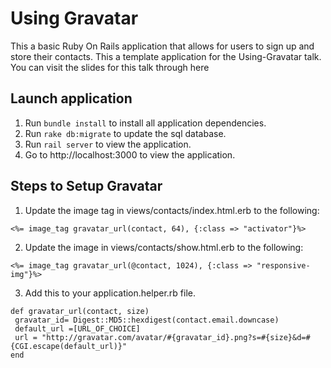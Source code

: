 # Using Gravatar
This a basic Ruby On Rails application that allows for users to sign up and store their contacts. This a template application for the Using-Gravatar talk. You can visit the slides for this talk through here
## Launch application
1. Run `bundle install` to install all application dependencies.
2. Run `rake db:migrate` to update the sql database.
3. Run `rail server` to view the application.
4. Go to http://localhost:3000 to view the application.

## Steps to Setup Gravatar
1. Update the image tag in views/contacts/index.html.erb to the following:
```
<%= image_tag gravatar_url(contact, 64), {:class => "activator"}%>
```
2. Update the image in views/contacts/show.html.erb to the following:
```
<%= image_tag gravatar_url(@contact, 1024), {:class => "responsive-img"}%>
```
3. Add this to your application.helper.rb file.
```
def gravatar_url(contact, size)
 gravatar_id= Digest::MD5::hexdigest(contact.email.downcase)
 default_url =[URL_OF_CHOICE]
 url = "http://gravatar.com/avatar/#{gravatar_id}.png?s=#{size}&d=#{CGI.escape(default_url)}"
end
```
